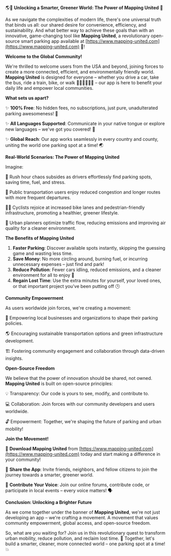 🌎💨 **Unlocking a Smarter, Greener World: The Power of Mapping United** 💪

As we navigate the complexities of modern life, there's one universal truth that binds us all: our shared desire for convenience, efficiency, and sustainability. And what better way to achieve these goals than with an innovative, game-changing tool like **Mapping United**, a revolutionary open-source smart parking app available at [https://www.mapping-united.com](https://www.mapping-united.com) 📲!

**Welcome to the Global Community!**

We're thrilled to welcome users from the USA and beyond, joining forces to create a more connected, efficient, and environmentally friendly world. **Mapping United** is designed for everyone – whether you drive a car, take the bus, ride a train, bike, or walk 🚶‍♀️🚌🏃‍♂️🔴 – our app is here to benefit your daily life and empower local communities.

**What sets us apart?**

✨ **100% Free**: No hidden fees, no subscriptions, just pure, unadulterated parking awesomeness! 🤑

✨ **All Languages Supported**: Communicate in your native tongue or explore new languages – we've got you covered! 💬

✨ **Global Reach**: Our app works seamlessly in every country and county, uniting the world one parking spot at a time! 🌏

**Real-World Scenarios: The Power of Mapping United**

Imagine:

🚗 Rush hour chaos subsides as drivers effortlessly find parking spots, saving time, fuel, and stress.

🚌 Public transportation users enjoy reduced congestion and longer routes with more frequent departures.

🏃‍♂️ Cyclists rejoice at increased bike lanes and pedestrian-friendly infrastructure, promoting a healthier, greener lifestyle.

🌳 Urban planners optimize traffic flow, reducing emissions and improving air quality for a cleaner environment.

**The Benefits of Mapping United**

1. **Faster Parking**: Discover available spots instantly, skipping the guessing game and wasting less time.
2. **Save Money**: No more circling around, burning fuel, or incurring unnecessary expenses – just find and park!
3. **Reduce Pollution**: Fewer cars idling, reduced emissions, and a cleaner environment for all to enjoy 🌿
4. **Regain Lost Time**: Use the extra minutes for yourself, your loved ones, or that important project you've been putting off 🕒

**Community Empowerment**

As users worldwide join forces, we're creating a movement:

🌟 Empowering local businesses and organizations to shape their parking policies.

🌎 Encouraging sustainable transportation options and green infrastructure development.

🏗️ Fostering community engagement and collaboration through data-driven insights.

**Open-Source Freedom**

We believe that the power of innovation should be shared, not owned. **Mapping United** is built on open-source principles:

💡 Transparency: Our code is yours to see, modify, and contribute to.

💻 Collaboration: Join forces with our community developers and users worldwide.

🔓 Empowerment: Together, we're shaping the future of parking and urban mobility!

**Join the Movement!**

🎉 **Download Mapping United** from [https://www.mapping-united.com](https://www.mapping-united.com) today and start making a difference in your community!

👫 **Share the App**: Invite friends, neighbors, and fellow citizens to join the journey towards a smarter, greener world.

💪 **Contribute Your Voice**: Join our online forums, contribute code, or participate in local events – every voice matters! 🗣️

**Conclusion: Unlocking a Brighter Future**

As we come together under the banner of **Mapping United**, we're not just developing an app – we're crafting a movement. A movement that values community empowerment, global access, and open-source freedom.

So, what are you waiting for? Join us in this revolutionary quest to transform urban mobility, reduce pollution, and reclaim lost time. 🌟 Together, let's build a smarter, cleaner, more connected world – one parking spot at a time! 💥